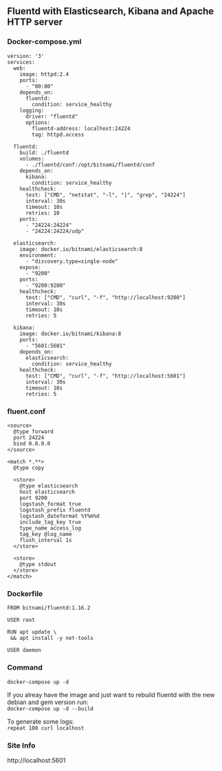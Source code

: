## Fluentd with Elasticsearch, Kibana and Apache HTTP server 

### Docker-compose.yml
```
version: '3'
services:
  web:
    image: httpd:2.4
    ports:
      - "80:80"
    depends_on:
      fluentd:
        condition: service_healthy
    logging:
      driver: "fluentd"
      options:
        fluentd-address: localhost:24224
        tag: httpd.access

  fluentd:
    build: ./fluentd
    volumes:
      - ./fluentd/conf:/opt/bitnami/fluentd/conf
    depends_on: 
      kibana:
        condition: service_healthy
    healthcheck:
      test: ["CMD", "netstat", "-l", "|", "grep", "24224"]
      interval: 30s
      timeout: 10s
      retries: 10   
    ports:
      - "24224:24224"
      - "24224:24224/udp"
      
  elasticsearch:
    image: docker.io/bitnami/elasticsearch:8
    environment:
      - "discovery.type=single-node"
    expose:
      - "9200"
    ports:
      - "9200:9200"
    healthcheck:
      test: ["CMD", "curl", "-f", "http://localhost:9200"]
      interval: 30s
      timeout: 10s
      retries: 5

  kibana:
    image: docker.io/bitnami/kibana:8
    ports:
      - "5601:5601"
    depends_on:
      elasticsearch:
        condition: service_healthy
    healthcheck:
      test: ["CMD", "curl", "-f", "http://localhost:5601"]
      interval: 30s
      timeout: 10s
      retries: 5
```
### fluent.conf
```
<source>
  @type forward
  port 24224
  bind 0.0.0.0
</source>

<match *.**>
  @type copy

  <store>
    @type elasticsearch
    host elasticsearch
    port 9200
    logstash_format true
    logstash_prefix fluentd
    logstash_dateformat %Y%m%d
    include_tag_key true
    type_name access_log
    tag_key @log_name
    flush_interval 1s
  </store>

  <store>
    @type stdout
  </store>
</match>
```
### Dockerfile 
```
FROM bitnami/fluentd:1.16.2

USER root

RUN apt update \
 && apt install -y net-tools

USER daemon
```

### Command
`docker-compose up -d`

If you alreay have the image and just want to rebuild fluentd with the new debian and gem version run:  
`docker-compose up -d --build`

To generate some logs:  
`repeat 100 curl localhost`

### Site Info
http://localhost:5601
